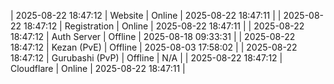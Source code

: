 | 2025-08-22 18:47:12 | Website | Online | 2025-08-22 18:47:11 |
| 2025-08-22 18:47:12 | Registration | Online | 2025-08-22 18:47:11 |
| 2025-08-22 18:47:12 | Auth Server | Offline | 2025-08-18 09:33:31 |
| 2025-08-22 18:47:12 | Kezan (PvE) | Offline | 2025-08-03 17:58:02 |
| 2025-08-22 18:47:12 | Gurubashi (PvP) | Offline | N/A |
| 2025-08-22 18:47:12 | Cloudflare | Online | 2025-08-22 18:47:11 |
